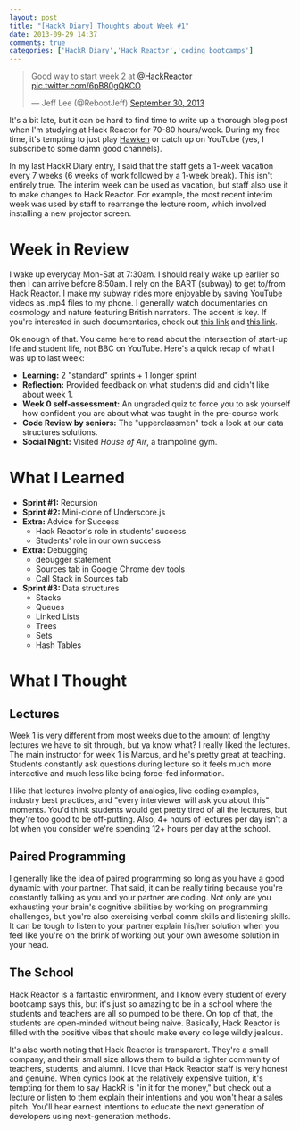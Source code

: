 ```yaml
---
layout: post
title: "[HackR Diary] Thoughts about Week #1"
date: 2013-09-29 14:37
comments: true
categories: ['HackR Diary','Hack Reactor','coding bootcamps']
---
```

<blockquote class="twitter-tweet"><p>Good way to start week 2 at <a href="https://twitter.com/HackReactor">@HackReactor</a> <a href="http://t.co/6pB80gQKCO">pic.twitter.com/6pB80gQKCO</a></p>&mdash; Jeff Lee (@RebootJeff) <a href="https://twitter.com/RebootJeff/statuses/384728991359176704">September 30, 2013</a></blockquote>
<script async src="//platform.twitter.com/widgets.js" charset="utf-8"></script>

It's a bit late, but it can be hard to find time to write up a thorough blog post when I'm studying at Hack Reactor for 70-80 hours/week. During my free time, it's tempting to just play [Hawken](http://www.hawken.com) or catch up on YouTube (yes, I subscribe to some damn good channels).

In my last HackR Diary entry, I said that the staff gets a 1-week vacation every 7 weeks (6 weeks of work followed by a 1-week break). This isn't entirely true. The interim week can be used as vacation, but staff also use it to make changes to Hack Reactor. For example, the most recent interim week was used by staff to rearrange the lecture room, which involved installing a new projector screen.

# Week in Review

I wake up everyday Mon-Sat at 7:30am. I should really wake up earlier so then I can arrive before 8:50am. I rely on the BART (subway) to get to/from Hack Reactor. I make my subway rides more enjoyable by saving YouTube videos as .mp4 files to my phone. I generally watch documentaries on cosmology and nature featuring British narrators. The accent is key. If you're interested in such documentaries, check out [this link](http://science-documentaries.com/) and [this link](http://www.youtube.com/watch?v=ag0U65NkxrI&feature=share&list=PL300BF5A42D3C21C4).

Ok enough of that. You came here to read about the intersection of start-up life and student life, not BBC on YouTube. Here's a quick recap of what I was up to last week:

- **Learning:** 2 "standard" sprints + 1 longer sprint
- **Reflection:** Provided feedback on what students did and didn't like about week 1.
- **Week 0 self-assessment:** An ungraded quiz to force you to ask yourself how confident you are about what was taught in the pre-course work.
- **Code Review by seniors:** The "upperclassmen" took a look at our data structures solutions.
- **Social Night:** Visited *House of Air*, a trampoline gym.

# What I Learned

- **Sprint #1:** Recursion
- **Sprint #2:** Mini-clone of Underscore.js
- **Extra:** Advice for Success
	- Hack Reactor's role in students' success
	- Students' role in our own success
- **Extra:** Debugging
	- debugger statement
	- Sources tab in Google Chrome dev tools
	- Call Stack in Sources tab
- **Sprint #3:** Data structures
	- Stacks
	- Queues
	- Linked Lists
	- Trees
	- Sets
	- Hash Tables

# What I Thought

## Lectures

Week 1 is very different from most weeks due to the amount of lengthy lectures we have to sit through, but ya know what? I really liked the lectures. The main instructor for week 1 is Marcus, and he's pretty great at teaching. Students constantly ask questions during lecture so it feels much more interactive and much less like being force-fed information.

I like that lectures involve plenty of analogies, live coding examples, industry best practices, and "every interviewer will ask you about this" moments. You'd think students would get pretty tired of all the lectures, but they're too good to be off-putting. Also, 4+ hours of lectures per day isn't a lot when you consider we're spending 12+ hours per day at the school.

## Paired Programming

I generally like the idea of paired programming so long as you have a good dynamic with your partner. That said, it can be really tiring because you're constantly talking as you and your partner are coding. Not only are you exhausting your brain's cognitive abilities by working on programming challenges, but you're also exercising verbal comm skills and listening skills. It can be tough to listen to your partner explain his/her solution when you feel like you're on the brink of working out your own awesome solution in your head.

## The School

Hack Reactor is a fantastic environment, and I know every student of every bootcamp says this, but it's just so amazing to be in a school where the students and teachers are all so pumped to be there. On top of that, the students are open-minded without being naive. Basically, Hack Reactor is filled with the positive vibes that should make every college wildly jealous.

It's also worth noting that Hack Reactor is transparent. They're a small company, and their small size allows them to build a tighter community of teachers, students, and alumni. I love that Hack Reactor staff is very honest and genuine. When cynics look at the relatively expensive tuition, it's tempting for them to say HackR is "in it for the money," but check out a lecture or listen to them explain their intentions and you won't hear a sales pitch. You'll hear earnest intentions to educate the next generation of developers using next-generation methods.